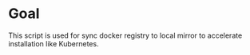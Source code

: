 # Goal

This script is used for sync docker registry to local mirror to accelerate installation like Kubernetes.
